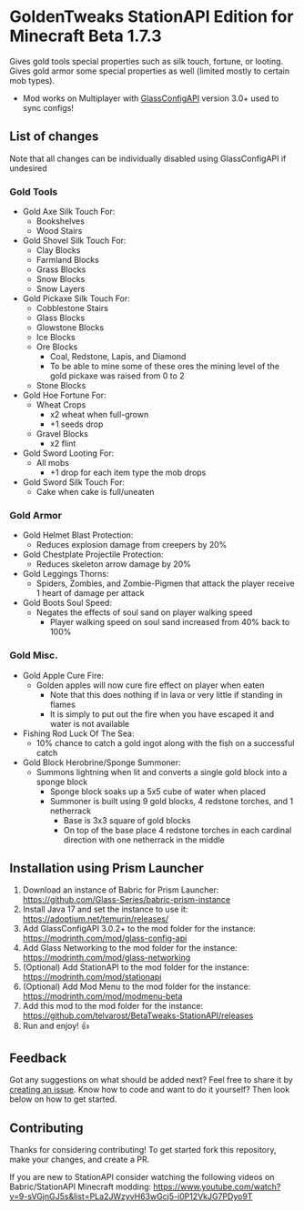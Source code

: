# GoldenTweaks StationAPI Edition for Minecraft Beta 1.7.3

Gives gold tools special properties such as silk touch, fortune, or looting.
Gives gold armor some special properties as well (limited mostly to certain mob types).
* Mod works on Multiplayer with [GlassConfigAPI](https://modrinth.com/mod/glass-config-api) version 3.0+ used to sync configs!

## List of changes
Note that all changes can be individually disabled using GlassConfigAPI if undesired

### Gold Tools
* Gold Axe Silk Touch For:
  * Bookshelves
  * Wood Stairs
* Gold Shovel Silk Touch For:
  * Clay Blocks
  * Farmland Blocks
  * Grass Blocks
  * Snow Blocks
  * Snow Layers
* Gold Pickaxe Silk Touch For:
  * Cobblestone Stairs
  * Glass Blocks
  * Glowstone Blocks
  * Ice Blocks
  * Ore Blocks
    * Coal, Redstone, Lapis, and Diamond
    * To be able to mine some of these ores the mining level of the gold pickaxe was raised from 0 to 2
  * Stone Blocks
* Gold Hoe Fortune For:
  * Wheat Crops
    * x2 wheat when full-grown
    * +1 seeds drop
  * Gravel Blocks
    * x2 flint
* Gold Sword Looting For:
  * All mobs
    * +1 drop for each item type the mob drops
* Gold Sword Silk Touch For:
  * Cake when cake is full/uneaten

### Gold Armor
* Gold Helmet Blast Protection:
  * Reduces explosion damage from creepers by 20%
* Gold Chestplate Projectile Protection:
  * Reduces skeleton arrow damage by 20%
* Gold Leggings Thorns:
  * Spiders, Zombies, and Zombie-Pigmen that attack the player receive 1 heart of damage per attack
* Gold Boots Soul Speed:
  * Negates the effects of soul sand on player walking speed
    * Player walking speed on soul sand increased from 40% back to 100%

### Gold Misc.
* Gold Apple Cure Fire:
  * Golden apples will now cure fire effect on player when eaten
    * Note that this does nothing if in lava or very little if standing in flames
    * It is simply to put out the fire when you have escaped it and water is not available
* Fishing Rod Luck Of The Sea:
  * 10% chance to catch a gold ingot along with the fish on a successful catch
* Gold Block Herobrine/Sponge Summoner:
  * Summons lightning when lit and converts a single gold block into a sponge block
    * Sponge block soaks up a 5x5 cube of water when placed
    * Summoner is built using 9 gold blocks, 4 redstone torches, and 1 netherrack
      * Base is 3x3 square of gold blocks
      * On top of the base place 4 redstone torches in each cardinal direction with one netherrack in the middle

## Installation using Prism Launcher

1. Download an instance of Babric for Prism Launcher: https://github.com/Glass-Series/babric-prism-instance
2. Install Java 17 and set the instance to use it: https://adoptium.net/temurin/releases/
3. Add GlassConfigAPI 3.0.2+ to the mod folder for the instance: https://modrinth.com/mod/glass-config-api
4. Add Glass Networking to the mod folder for the instance: https://modrinth.com/mod/glass-networking
5. (Optional) Add StationAPI to the mod folder for the instance: https://modrinth.com/mod/stationapi
6. (Optional) Add Mod Menu to the mod folder for the instance: https://modrinth.com/mod/modmenu-beta
7. Add this mod to the mod folder for the instance: https://github.com/telvarost/BetaTweaks-StationAPI/releases
8. Run and enjoy! 👍

## Feedback

Got any suggestions on what should be added next? Feel free to share it by [creating an issue](https://github.com/telvarost/GoldenTweaks-StationAPI/issues/new). Know how to code and want to do it yourself? Then look below on how to get started.

## Contributing

Thanks for considering contributing! To get started fork this repository, make your changes, and create a PR. 

If you are new to StationAPI consider watching the following videos on Babric/StationAPI Minecraft modding: https://www.youtube.com/watch?v=9-sVGjnGJ5s&list=PLa2JWzyvH63wGcj5-i0P12VkJG7PDyo9T
